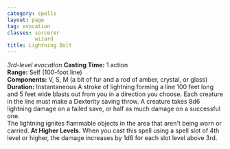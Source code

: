 ```yaml
---
category: spells
layout: page
tag: evocation
classes: sorcerer
         wizard
title: Lightning Bolt 
---
```

_3rd-level evocation_ 
**Casting Time:** 1 action    
**Range:** Self (100-foot line)    
**Components:** V, S, M (a bit of fur and a rod of amber, crystal, or glass)    
**Duration:** Instantaneous 
A stroke of lightning forming a line 100 feet long and 5 feet wide blasts out from you in a direction you choose. Each creature in the line must make a Dexterity saving throw. A creature takes 8d6 lightning damage on a failed save, or half as much damage on a successful one.    
The lightning ignites flammable objects in the area that aren't being worn or carried. 
**At Higher Levels.** When you cast this spell using a spell slot of 4th level or higher, the damage increases by 1d6 for each slot level above 3rd. 